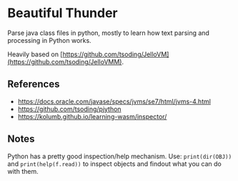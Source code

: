 # Beautiful Thunder
Parse java class files in python, mostly to learn how text parsing
and processing in Python works.

Heavily based on [https://github.com/tsoding/JelloVM](https://github.com/tsoding/JelloVMM).

## References
  - https://docs.oracle.com/javase/specs/jvms/se7/html/jvms-4.html
  - https://github.com/tsoding/pjython
  - https://kolumb.github.io/learning-wasm/inspector/

## Notes
Python has a pretty good inspection/help mechanism. Use:
`print(dir(OBJ))` and `print(help(f.read))` to inspect objects and findout what you 
can do with them.
